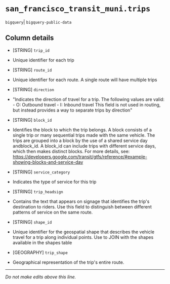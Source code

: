 # `san_francisco_transit_muni.trips`
`bigquery`| `bigquery-public-data`

## Column details
* [STRING]    `trip_id`
 - Unique identifier for each trip
* [STRING]    `route_id`
 - Unique identifier for each route. A single route will have multiple trips
* [STRING]    `direction`
 - "Indicates the direction of travel for a trip. The following values are valid:   -  O: Outbound travel -  I: Inbound travel  This field is not used in routing, but instead provides a way to separate trips by direction"
* [STRING]    `block_id`
 - Identifies the block to which the trip belongs. A block consists of a single trip or many sequential trips made with the same vehicle. The trips are grouped into a block by the use of a shared service day andblock_id. A block_id can include trips with different service days, which then makes distinct blocks. For more details, see: https://developers.google.com/transit/gtfs/reference/#example-showing-blocks-and-service-day
* [STRING]    `service_category`
 - Indicates the type of service for this trip
* [STRING]    `trip_headsign`
 - Contains the text that appears on signage that identifies the trip's destination to riders. Use this field to distinguish between different patterns of service on the same route.
* [STRING]    `shape_id`
 - Unique identifier for the geospatial shape that describes the vehicle travel for a trip along individual points. Use to JOIN with the shapes available in the shapes table
* [GEOGRAPHY] `trip_shape`
 - Geographical representation of the trip's entire route.

-------------------------------------------------------------------------------
*Do not make edits above this line.*
